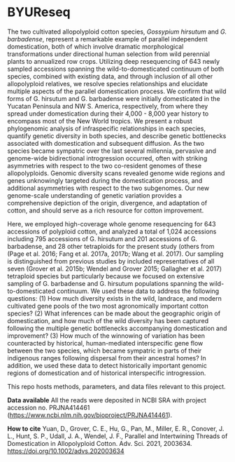 # BYUReseq
The two cultivated allopolyploid cotton species, <i>Gossypium hirsutum</i> and <i>G. barbadense</i>, represent a remarkable example of parallel independent domestication, both of which involve dramatic morphological transformations under directional human selection from wild perennial plants to annualized row crops. Utilizing deep resequencing of 643 newly sampled accessions spanning the wild-to-domesticated continuum of both species, combined with existing data, and through inclusion of all other allopolyploid relatives, we resolve species relationships and elucidate multiple aspects of the parallel domestication process. We confirm that wild forms of G. hirsutum and G. barbadense were initially domesticated in the Yucatan Peninsula and NW S. America, respectively, from where they spread under domestication during their 4,000 - 8,000 year history to encompass most of the New World tropics. We present a robust phylogenomic analysis of infraspecific relationships in each species, quantify genetic diversity in both species, and describe genetic bottlenecks associated with domestication and subsequent diffusion. As the two species became sympatric over the last several millennia, pervasive and genome-wide bidirectional introgression occurred, often with striking asymmetries with respect to the two co-resident genomes of these allopolyploids. Genomic diversity scans revealed genome wide regions and genes unknowingly targeted during the domestication process, and additional asymmetries with respect to the two subgenomes. Our new genome-scale understanding of genetic variation provides a comprehensive depiction of the origin, divergence, and adaptation of cotton, and should serve as a rich resource for cotton improvement.

Here, we employed high-coverage whole genome resequencing for 643 accessions of polyploid cotton, and analyzed a total of 1,024 accessions including 795 accessions of G. hirsutum and 201 accessions of G. barbadense, and 28 other tetraploids for the present study (others from (Page et al. 2016; Fang et al. 2017a, 2017b; Wang et al. 2017). Our sampling is distinguished from previous studies by included representatives of all seven (Grover et al. 2015b; Wendel and Grover 2015; Gallagher et al. 2017) tetraploid species but particularly because we focused on extensive sampling of G. barbadense and G. hirsutum populations spanning the wild-to-domesticated continuum. We used these data to address the following questions: (1) How much diversity exists in the wild, landrace, and modern cultivated gene pools of the two most agronomically important cotton species? (2) What inferences can be made about the geographic origin of domestication, and how much of the wild diversity has been captured following the multiple genetic bottlenecks accompanying domestication and improvement? (3) How much of the winnowing of variation has been counteracted by historical, human-mediated interspecific gene flow between the two species, which became sympatric in parts of their indigenous ranges following dispersal from their ancestral homes? In addition, we used these data to detect historically important genomic regions of domestication and of historical interspecific introgression. 

This repo hosts methods, parameters, and data files relevant to this project.

**Data available**
All the reads were deposited in NCBI SRA with project accession no. PRJNA414461 (https://www.ncbi.nlm.nih.gov/bioproject/PRJNA414461).

**How to cite**
Yuan, D., Grover, C. E., Hu, G., Pan, M., Miller, E. R., Conover, J. L., Hunt, S. P., Udall, J. A., Wendel, J. F., Parallel and Intertwining Threads of Domestication in Allopolyploid Cotton. Adv. Sci. 2021, 2003634. https://doi.org/10.1002/advs.202003634


